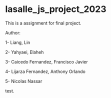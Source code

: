 # lasalle_js_project_2023
This is a assignment for final project.

Author:

1- Liang, Lin

2- Yahyaei, Elaheh

3- Caicedo Fernandez, Francisco Javier

4- Lijarza Fernandez, Anthony Orlando

5- Nicolas Nassar

test.
